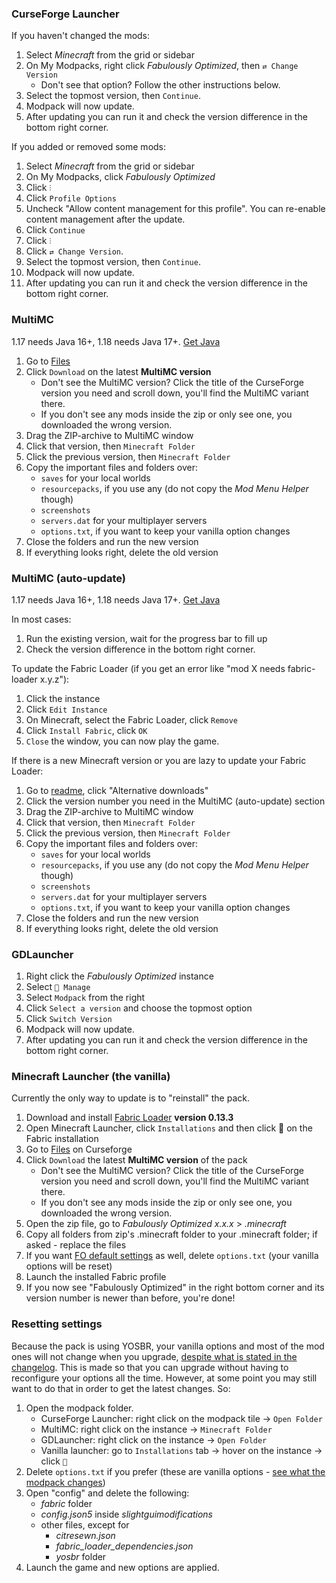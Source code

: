 ### CurseForge Launcher

If you haven't changed the mods:

1. Select _Minecraft_ from the grid or sidebar
1. On My Modpacks, right click _Fabulously Optimized_, then `⇄ Change Version`
   * Don't see that option? Follow the other instructions below.
1. Select the topmost version, then `Continue`.
1. Modpack will now update. 
1. After updating you can run it and check the version difference in the bottom right corner.

If you added or removed some mods:

1. Select _Minecraft_ from the grid or sidebar
1. On My Modpacks, click _Fabulously Optimized_
1. Click `⫶`
1. Click `Profile Options`
1. Uncheck "Allow content management for this profile". You can re-enable content management after the update.
1. Click `Continue`
1. Click `⫶`
1. Click `⇄ Change Version`. 
1. Select the topmost version, then `Continue`.
1. Modpack will now update. 
1. After updating you can run it and check the version difference in the bottom right corner.

### MultiMC
1.17 needs Java 16+, 1.18 needs Java 17+. [Get Java](https://www.oracle.com/java/technologies/downloads/)

1. Go to [Files](https://www.curseforge.com/minecraft/modpacks/fabulously-optimized/files)
1. Click `Download` on the latest **MultiMC version**
   * Don't see the MultiMC version? Click the title of the CurseForge version you need and scroll down, you'll find the MultiMC variant there. 
   * If you don't see any mods inside the zip or only see one, you downloaded the wrong version.
1. Drag the ZIP-archive to MultiMC window
1. Click that version, then `Minecraft Folder`
1. Click the previous version, then `Minecraft Folder`
1. Copy the important files and folders over:
   * `saves` for your local worlds
   * `resourcepacks`, if you use any (do not copy the _Mod Menu Helper_ though)
   * `screenshots`
   * `servers.dat` for your multiplayer servers
   * `options.txt`, if you want to keep your vanilla option changes
1. Close the folders and run the new version
1. If everything looks right, delete the old version

### MultiMC (auto-update)
1.17 needs Java 16+, 1.18 needs Java 17+. [Get Java](https://www.oracle.com/java/technologies/downloads/)

In most cases:
1. Run the existing version, wait for the progress bar to fill up
1. Check the version difference in the bottom right corner.

To update the Fabric Loader (if you get an error like "mod X needs fabric-loader x.y.z"):

1. Click the instance
1. Click `Edit Instance`
1. On Minecraft, select the Fabric Loader, click `Remove`
1. Click `Install Fabric`, click `OK`
1. `Close` the window, you can now play the game.

If there is a new Minecraft version or you are lazy to update your Fabric Loader:

1. Go to [readme](https://github.com/Fabulously-Optimized/fabulously-optimized#downloads), click "Alternative downloads"
2. Click the version number you need in the MultiMC (auto-update) section  
1. Drag the ZIP-archive to MultiMC window
1. Click that version, then `Minecraft Folder`
1. Click the previous version, then `Minecraft Folder`
1. Copy the important files and folders over:
   * `saves` for your local worlds
   * `resourcepacks`, if you use any (do not copy the _Mod Menu Helper_ though)
   * `screenshots`
   * `servers.dat` for your multiplayer servers
   * `options.txt`, if you want to keep your vanilla option changes
1. Close the folders and run the new version
1. If everything looks right, delete the old version

### GDLauncher
1. Right click the _Fabulously Optimized_ instance
1. Select `🔧 Manage`
1. Select `Modpack` from the right
1. Click `Select a version` and choose the topmost option
1. Click `Switch Version`
1. Modpack will now update.
1. After updating you can run it and check the version difference in the bottom right corner.

### Minecraft Launcher (the vanilla)
Currently the only way to update is to "reinstall" the pack.

1. Download and install [Fabric Loader](https://fabricmc.net/use/) **version 0.13.3**
1. Open Minecraft Launcher, click `Installations` and then click 📂 on the Fabric installation
1. Go to [Files](https://www.curseforge.com/minecraft/modpacks/fabulously-optimized/files) on Curseforge
1. Click `Download` the latest **MultiMC version** of the pack
   * Don't see the MultiMC version? Click the title of the CurseForge version you need and scroll down, you'll find the MultiMC variant there. 
   * If you don't see any mods inside the zip or only see one, you downloaded the wrong version.
1. Open the zip file, go to _Fabulously Optimized x.x.x_ > _.minecraft_
1. Copy all folders from zip's .minecraft folder to your .minecraft folder; if asked - replace the files
1. If you want [FO default settings](https://github.com/Madis0/fabulously-optimized/wiki/Changed-options) as well, delete `options.txt` (your vanilla options will be reset)
1. Launch the installed Fabric profile
1. If you now see "Fabulously Optimized" in the right bottom corner and its version number is newer than before, you're done!

### Resetting settings

Because the pack is using YOSBR, your vanilla options and most of the mod ones will not change when you upgrade, [despite what is stated in the changelog](https://github.com/Fabulously-Optimized/fabulously-optimized/blob/main/CHANGELOG.md). 
This is made so that you can upgrade without having to reconfigure your options all the time. However, at some point you may still want to do that in order to get the latest changes. So:

1. Open the modpack folder.
   * CurseForge Launcher: right click on the modpack tile -> `Open Folder`
   * MultiMC: right click on the instance -> `Minecraft Folder`
   * GDLauncher: right click on the instance -> `Open Folder`
   * Vanilla launcher: go to `Installations` tab -> hover on the instance -> click `📁`
1. Delete `options.txt` if you prefer (these are vanilla options - [see what the modpack changes](https://github.com/Fabulously-Optimized/fabulously-optimized/wiki/Changed-options))
1. Open "config" and delete the following:
   * _fabric_ folder
   * _config.json5_ inside _slightguimodifications_
   * other files, except for 
        * _citresewn.json_
        * _fabric_loader_dependencies.json_
        * _yosbr_ folder
1. Launch the game and new options are applied.
